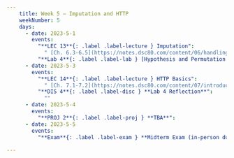 ```yaml
---
    title: Week 5 – Imputation and HTTP
    weekNumber: 5
    days:
      - date: 2023-5-1
        events:
          "**LEC 13**{: .label .label-lecture } Imputation":
            " [Ch. 6.3-6.5](https://notes.dsc80.com/content/06/handling-missing-data.html)"
          "**Lab 4**{: .label .label-lab } [Hypothesis and Permutation Testing (due 5/1)](https://github.com/dsc-courses/dsc80-2023-sp/blob/main/labs/04-hyp-perm/lab.ipynb)":
      - date: 2023-5-3
        events:
          "**LEC 14**{: .label .label-lecture } HTTP Basics":
            " [Ch. 7.1-7.2](https://notes.dsc80.com/content/07/introduction.html)"
          "**DIS 4**{: .label .label-disc } **Lab 4 Reflection**":
            ""
      - date: 2023-5-4
        events:
          "**PROJ 2**{: .label .label-proj } **TBA**":
      - date: 2023-5-5
        events:
          "**Exam**{: .label .label-exam } **Midterm Exam (in-person during lecture)**":
                
---
```

